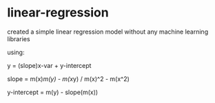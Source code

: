 # linear-regression

created a simple linear regression model without any machine learning libraries

using:

y = (slope)x-var + y-intercept

slope = m(x)*m(y) - m(x*y) / m(x)^2 - m(x^2)

y-intercept = m(y) - slope(m(x))
